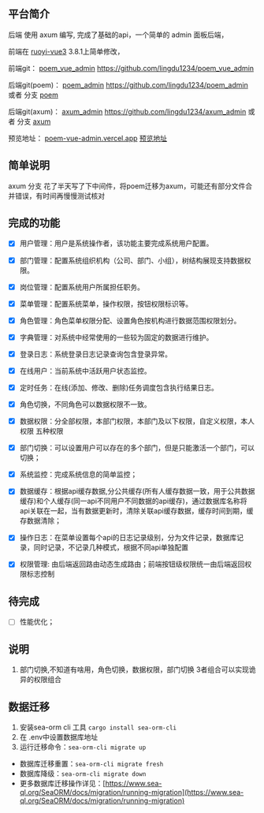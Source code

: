 ## 平台简介

后端 使用 axum 编写, 完成了基础的api，一个简单的 admin 面板后端，

前端在  [ruoyi-vue3](https://github.com/yangzongzhuan/RuoYi-Vue3) 3.8.1上简单修改，

前端git：  [poem_vue_admin](https://github.com/lingdu1234/poem_vue_admin)   <https://github.com/lingdu1234/poem_vue_admin>

后端git(poem)：  [poem_admin](https://github.com/lingdu1234/poem_admin)   <https://github.com/lingdu1234/poem_admin>
               或者 分支 [poem](https://github.com/lingdu1234/poem_admin/tree/poem)

后端git(axum)：  [axum_admin](https://github.com/lingdu1234/axum_admin)   <https://github.com/lingdu1234/axum_admin>
或者 分支 [axum](https://github.com/lingdu1234/poem_admin/tree/axum)


预览地址：
[poem-vue-admin.vercel.app](https://poem-vue-admin.vercel.app/)
[预览地址](https://poem.iu314.top/)

##  简单说明

axum 分支 花了半天写了下中间件，将poem迁移为axum，可能还有部分文件合并错误，有时间再慢慢测试核对

## 完成的功能

- [x] 用户管理：用户是系统操作者，该功能主要完成系统用户配置。

- [x] 部门管理：配置系统组织机构（公司、部门、小组），树结构展现支持数据权限。

- [x] 岗位管理：配置系统用户所属担任职务。

- [x] 菜单管理：配置系统菜单，操作权限，按钮权限标识等。

- [x] 角色管理：角色菜单权限分配、设置角色按机构进行数据范围权限划分。

- [x] 字典管理：对系统中经常使用的一些较为固定的数据进行维护。

- [x] 登录日志：系统登录日志记录查询包含登录异常。

- [x] 在线用户：当前系统中活跃用户状态监控。

- [x] 定时任务：在线(添加、修改、删除)任务调度包含执行结果日志。

- [x] 角色切换，不同角色可以数据权限不一致。

- [x] 数据权限：分全部权限，本部门权限，本部门及以下权限，自定义权限，本人权限 五种权限

- [x] 部门切换：可以设置用户可以存在的多个部门，但是只能激活一个部门，可以切换；

- [x] 系统监控：完成系统信息的简单监控；

- [x] 数据缓存：根据api缓存数据,分公共缓存(所有人缓存数据一致，用于公共数据缓存)和个人缓存(同一api不同用户不同数据的api缓存)，通过数据库名称将api关联在一起，当有数据更新时，清除关联api缓存数据，缓存时间到期，缓存数据清除；

- [x] 操作日志：在菜单设置每个api的日志记录级别，分为文件记录，数据库记录，同时记录，不记录几种模式，根据不同api单独配置

- [x] 权限管理: 由后端返回路由动态生成路由；前端按钮级权限统一由后端返回权限标志控制

## 待完成

- [ ] 性能优化；

## 说明

1. 部门切换,不知道有啥用，角色切换，数据权限，部门切换 3者组合可以实现诡异的权限组合


## 数据迁移
1. 安装sea-orm cli 工具 `cargo install sea-orm-cli`
2. 在 .env中设置数据库地址
3. 运行迁移命令：`sea-orm-cli migrate up`

* 数据库迁移重置：`sea-orm-cli migrate fresh`
* 数据库降级：`sea-orm-cli migrate down`
* 更多数据库迁移操作详见：[https://www.sea-ql.org/SeaORM/docs/migration/running-migration](https://www.sea-ql.org/SeaORM/docs/migration/running-migration)
